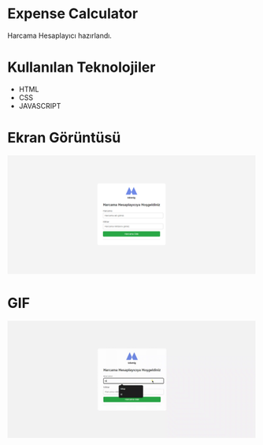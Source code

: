 # Expense Calculator
Harcama Hesaplayıcı hazırlandı.

# Kullanılan Teknolojiler
- HTML
- CSS
- JAVASCRIPT

# Ekran Görüntüsü
![](images/expense_calculator_ss.png)

# GIF
![](images/expense_calculator_gif.gif)

